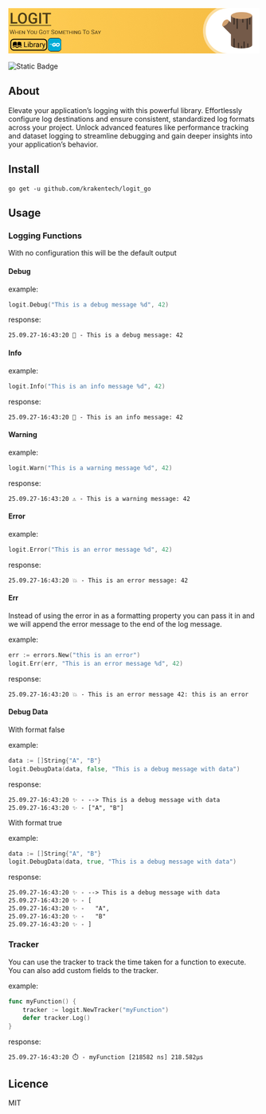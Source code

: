 <picture>
    <source media="(prefers-color-scheme: dark)" srcset="./res/github-topper-dark.jpg" />
    <source media="(prefers-color-scheme: light)" srcset="./res/github-topper-light.jpg" />
    <img src="./res/github-topper-light.jpg" />
</picture>

![Static Badge](https://img.shields.io/badge/Release-v0.0.0-green)

## About

Elevate your application’s logging with this powerful library. Effortlessly configure log destinations and ensure consistent, standardized log formats across your project. Unlock advanced features like performance tracking and dataset logging to streamline debugging and gain deeper insights into your application’s behavior.

## Install

```shell
go get -u github.com/krakentech/logit_go
```

## Usage

### Logging Functions

With no configuration this will be the default output

#### Debug

example:

```go
logit.Debug("This is a debug message %d", 42)
```

response:

```shell
25.09.27-16:43:20 🐛 - This is a debug message: 42
```

#### Info

example:
```go
logit.Info("This is an info message %d", 42)
```

response:

```shell
25.09.27-16:43:20 🧠 - This is an info message: 42
```

#### Warning

example:
```go
logit.Warn("This is a warning message %d", 42)
```

response:

```shell
25.09.27-16:43:20 ⚠️ - This is a warning message: 42
```

#### Error

example:
```go
logit.Error("This is an error message %d", 42)
```

response:

```shell
25.09.27-16:43:20 💥 - This is an error message: 42
```

#### Err

Instead of using the error in as a formatting property you can pass it in and we will append the error message to the end of the log message.

example:
```go
err := errors.New("this is an error")
logit.Err(err, "This is an error message %d", 42)
```

response:

```shell
25.09.27-16:43:20 💥 - This is an error message 42: this is an error
```

#### Debug Data

With format false

example:
```go
data := []String{"A", "B"}
logit.DebugData(data, false, "This is a debug message with data")
```                   

response:

```shell
25.09.27-16:43:20 ✨ - --> This is a debug message with data
25.09.27-16:43:20 ✨ - ["A", "B"]
```

With format true

example:
```go
data := []String{"A", "B"}
logit.DebugData(data, true, "This is a debug message with data")
```                   

response:

```shell
25.09.27-16:43:20 ✨ - --> This is a debug message with data
25.09.27-16:43:20 ✨ - [
25.09.27-16:43:20 ✨ -   "A", 
25.09.27-16:43:20 ✨ -   "B"
25.09.27-16:43:20 ✨ - ]
```

### Tracker

You can use the tracker to track the time taken for a function to execute. You can also add custom fields to the tracker.

example:
```go
func myFunction() {
    tracker := logit.NewTracker("myFunction")
    defer tracker.Log()         
}
```
response:

```shell
25.09.27-16:43:20 ⏱️ - myFunction [218582 ns] 218.582µs
```


## Licence

MIT
